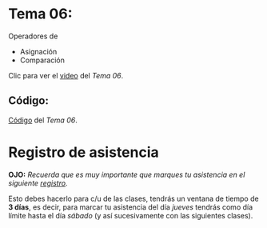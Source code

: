  # __Tema 06:__ 
Operadores de
* Asignación
* Comparación


Clic para ver el [video](https://drive.google.com/file/d/1ZOoPLxYG-_p-o3MTe7D_S_tqdPfNDSRr/view?usp=sharing) del _Tema 06_.


## Código:
[Código](https://github.com/AFIF-UG/Introduccion_a_Python-Curso_Online/blob/main/Clase_04/Codigo_Tema_6.ipynb) del _Tema 06_.



# Registro de asistencia
__OJO:__ _Recuerda que es muy importante que marques tu asistencia en el siguiente [registro](https://docs.google.com/forms/d/e/1FAIpQLSeLmO2qcRWAP6S11WoPqIwgT5ZsZ3d8qKDtXpE3HyxGi9HPzQ/viewform?usp=sf_link)_.

Esto debes hacerlo para c/u de las clases, tendrás un ventana de tiempo de __3 días__, es decir, para marcar tu asistencia del día _jueves_ tendrás como día límite hasta el día _sábado_ (y así sucesivamente con las siguientes clases).
